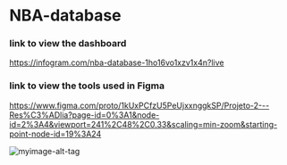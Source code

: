 # NBA-database

### link to view the dashboard
https://infogram.com/nba-database-1ho16vo1xzv1x4n?live

### link to view the tools used in Figma
https://www.figma.com/proto/1kUxPCfzU5PeUjxxnggkSP/Projeto-2---Res%C3%ADlia?page-id=0%3A1&node-id=2%3A4&viewport=241%2C48%2C0.33&scaling=min-zoom&starting-point-node-id=19%3A24


![myimage-alt-tag](https://github.com/melissa-lindince/NBA-database/blob/main/dashboard-NBA.png)

